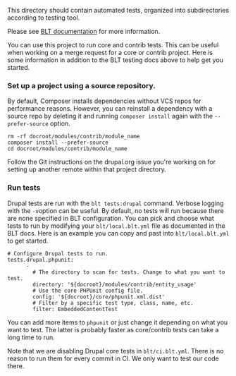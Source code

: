 This directory should contain automated tests, organized into subdirectories according to testing tool.

Please see [BLT documentation](https://docs.acquia.com/blt/developer/testing/) for more information.

You can use this project to run core and contrib tests. This can be useful when
working on a merge request for a core or contrib project. Here is some
information in addition to the BLT testing docs above to help get you started.

### Set up a project using a source repository.
By default, Composer installs dependencies without VCS repos for performance
reasons. However, you can reinstall a dependency with a source repo by deleting
it and running `composer install` again with the `--prefer-source` option.
```
rm -rf docroot/modules/contrib/module_name
composer install --prefer-source
cd docroot/modules/contrib/module_name
```
Follow the Git instructions on the drupal.org issue you're working on for
setting up another remote within that project directory.

### Run tests
Drupal tests are run with the `blt tests:drupal` command. Verbose logging with
the `-v`option can be useful. By default, no tests will run because there are
none specified in BLT configuration. You can pick and choose what tests to run
by modifying your `blt/local.blt.yml` file as documented in the BLT docs. Here
is an example you can copy and past into `blt/local.blt.yml` to get started.
```
# Configure Drupal tests to run.
tests.drupal.phpunit:
      -
        # The directory to scan for tests. Change to what you want to test.
        directory: '${docroot}/modules/contrib/entity_usage'
        # Use the core PHPUnit config file.
        config: '${docroot}/core/phpunit.xml.dist'
        # Filter by a specific test type, class, name, etc.
        filter: EmbeddedContentTest
```

You can add more items to `phpunit` or just change it depending on what you
want to test. The latter is probably faster as core/contrib tests can take a
long time to run.

Note that we are disabling Drupal core tests in `blt/ci.blt.yml`. There is no
reason to run them for every commit in CI. We only want to test our code there.
